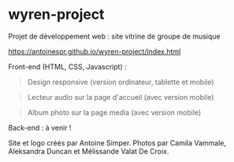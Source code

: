 # wyren-project
Projet de développement web : site vitrine de groupe de musique

https://antoinespr.github.io/wyren-project/index.html

Front-end (HTML, CSS, Javascript) :
> Design responsive (version ordinateur, tablette et mobile)

> Lecteur audio sur la page d'accueil (avec version mobile)

> Album photo sur la page media (avec version mobile)

Back-end : à venir !


Site et logo créés par Antoine Simper. Photos par Camila Vammale, Aleksandra Duncan et Mélissande Valat De Croix.